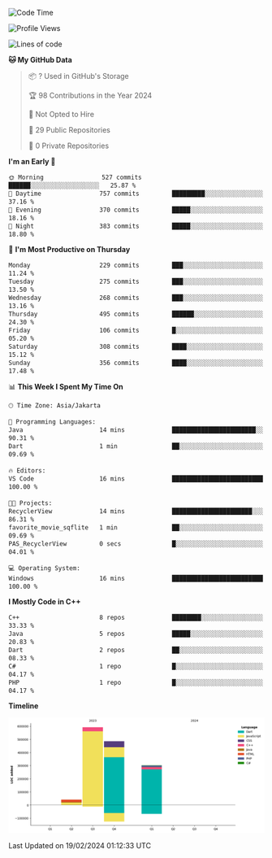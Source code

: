 <!--START_SECTION:waka-->
![Code Time](http://img.shields.io/badge/Code%20Time-41%20hrs%2050%20mins-blue)

![Profile Views](http://img.shields.io/badge/Profile%20Views-25-blue)

![Lines of code](https://img.shields.io/badge/From%20Hello%20World%20I%27ve%20Written-1.4%20million%20lines%20of%20code-blue)

**🐱 My GitHub Data** 

> 📦 ? Used in GitHub's Storage 
 > 
> 🏆 98 Contributions in the Year 2024
 > 
> 🚫 Not Opted to Hire
 > 
> 📜 29 Public Repositories 
 > 
> 🔑 0 Private Repositories 
 > 
**I'm an Early 🐤** 

```text
🌞 Morning                527 commits         ██████░░░░░░░░░░░░░░░░░░░   25.87 % 
🌆 Daytime                757 commits         █████████░░░░░░░░░░░░░░░░   37.16 % 
🌃 Evening                370 commits         █████░░░░░░░░░░░░░░░░░░░░   18.16 % 
🌙 Night                  383 commits         █████░░░░░░░░░░░░░░░░░░░░   18.80 % 
```
📅 **I'm Most Productive on Thursday** 

```text
Monday                   229 commits         ███░░░░░░░░░░░░░░░░░░░░░░   11.24 % 
Tuesday                  275 commits         ███░░░░░░░░░░░░░░░░░░░░░░   13.50 % 
Wednesday                268 commits         ███░░░░░░░░░░░░░░░░░░░░░░   13.16 % 
Thursday                 495 commits         ██████░░░░░░░░░░░░░░░░░░░   24.30 % 
Friday                   106 commits         █░░░░░░░░░░░░░░░░░░░░░░░░   05.20 % 
Saturday                 308 commits         ████░░░░░░░░░░░░░░░░░░░░░   15.12 % 
Sunday                   356 commits         ████░░░░░░░░░░░░░░░░░░░░░   17.48 % 
```


📊 **This Week I Spent My Time On** 

```text
🕑︎ Time Zone: Asia/Jakarta

💬 Programming Languages: 
Java                     14 mins             ███████████████████████░░   90.31 % 
Dart                     1 min               ██░░░░░░░░░░░░░░░░░░░░░░░   09.69 % 

🔥 Editors: 
VS Code                  16 mins             █████████████████████████   100.00 % 

🐱‍💻 Projects: 
RecyclerView             14 mins             ██████████████████████░░░   86.31 % 
favorite_movie_sqflite   1 min               ██░░░░░░░░░░░░░░░░░░░░░░░   09.69 % 
PAS_RecyclerView         0 secs              █░░░░░░░░░░░░░░░░░░░░░░░░   04.01 % 

💻 Operating System: 
Windows                  16 mins             █████████████████████████   100.00 % 
```

**I Mostly Code in C++** 

```text
C++                      8 repos             ████████░░░░░░░░░░░░░░░░░   33.33 % 
Java                     5 repos             █████░░░░░░░░░░░░░░░░░░░░   20.83 % 
Dart                     2 repos             ██░░░░░░░░░░░░░░░░░░░░░░░   08.33 % 
C#                       1 repo              █░░░░░░░░░░░░░░░░░░░░░░░░   04.17 % 
PHP                      1 repo              █░░░░░░░░░░░░░░░░░░░░░░░░   04.17 % 
```



**Timeline**

![Lines of Code chart](https://raw.githubusercontent.com/PradiptaAhmad/PradiptaAhmad/main/assets/bar_graph.png)


 Last Updated on 19/02/2024 01:12:33 UTC
<!--END_SECTION:waka-->
